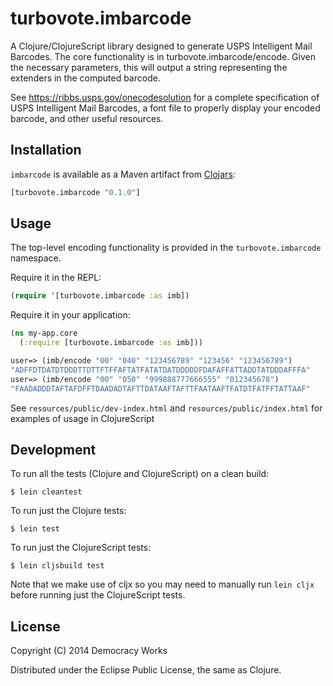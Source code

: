 # turbovote.imbarcode

A Clojure/ClojureScript library designed to generate USPS Intelligent Mail Barcodes.
The core functionality is in turbovote.imbarcode/encode. Given the necessary parameters,
this will output a string representing the extenders in the computed barcode.

See https://ribbs.usps.gov/onecodesolution for a complete specification
of USPS Intelligent Mail Barcodes, a font file to properly display your encoded barcode,
and other useful resources.


## Installation

`imbarcode` is available as a Maven artifact from
[Clojars](http://clojars.org/turbovote.imbarcode):
```clojure
[turbovote.imbarcode "0.1.0"]
```

## Usage

The top-level encoding functionality is provided in the
`turbovote.imbarcode` namespace.

Require it in the REPL:

```clojure
(require '[turbovote.imbarcode :as imb])
```

Require it in your application:

```clojure
(ns my-app.core
  (:require [turbovote.imbarcode :as imb]))
```

```clojure
user=> (imb/encode "00" "040" "123456789" "123456" "123456789")
"ADFFDTDATDTDDDTTDTTFTFFAFTATFATATDATDDDDDFDAFAFFATTADDTATDDDAFFFA"
user=> (imb/encode "00" "050" "999888777666555" "012345678")
"FAADADDDTAFTAFDFFTDAADADTAFTTDATAAFTAFTTFAATAAFTFATDTFATFFTATTAAF"
```

See ```resources/public/dev-index.html``` and ```resources/public/index.html``` for examples
of usage in ClojureScript


## Development

To run all the tests (Clojure and ClojureScript) on a clean build:

    $ lein cleantest

To run just the Clojure tests:

    $ lein test

To run just the ClojureScript tests:

    $ lein cljsbuild test

Note that we make use of cljx so you may need to manually run `lein cljx` before
running just the ClojureScript tests.

## License

Copyright (C) 2014 Democracy Works

Distributed under the Eclipse Public License, the same as Clojure.
